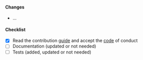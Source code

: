 #### Changes

- ...

#### Checklist

<!-- please check all items and add your own -->

- [x] Read the contribution [guide](../blob/main/CONTRIBUTING.md) and accept the [code](../blob/main/CODE_OF_CONDUCT.md) of conduct
- [ ] Documentation (updated or not needed)
- [ ] Tests (added, updated or not needed)